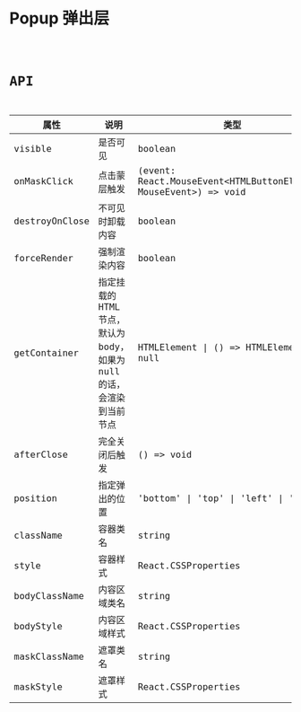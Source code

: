 # Popup 弹出层

<code src="./demos/index.tsx" />

# API

| 属性           | 说明                                                                  | 类型                                                             | 默认值        |
| -------------- | --------------------------------------------------------------------- | ---------------------------------------------------------------- | ------------- |
| visible        | 是否可见                                                              | boolean                                                          | false         |
| onMaskClick    | 点击蒙层触发                                                          | (event: React.MouseEvent<HTMLButtonElement, MouseEvent>) => void | -             |
| destroyOnClose | 不可见时卸载内容                                                      | boolean                                                          | false         |
| forceRender    | 强制渲染内容                                                          | boolean                                                          | false         |
| getContainer   | 指定挂载的 HTML 节点，默认为 body，如果为 null 的话，会渲染到当前节点 | HTMLElement \| () => HTMLElement \| null                         | document.body |
| afterClose     | 完全关闭后触发                                                        | () => void                                                       | -             |
| position       | 指定弹出的位置                                                        | 'bottom' \| 'top' \| 'left' \| 'right'                           | 'bottom'      |
| className      | 容器类名                                                              | string                                                           | -             |
| style          | 容器样式                                                              | React.CSSProperties                                              | -             |
| bodyClassName  | 内容区域类名                                                          | string                                                           | -             |
| bodyStyle      | 内容区域样式                                                          | React.CSSProperties                                              | -             |
| maskClassName  | 遮罩类名                                                              | string                                                           | -             |
| maskStyle      | 遮罩样式                                                              | React.CSSProperties                                              | -             |
